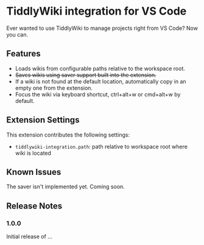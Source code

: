 # TiddlyWiki integration for VS Code

Ever wanted to use TiddlyWiki to manage projects right from VS Code? Now you can.

## Features

* Loads wikis from configurable paths relative to the workspace root.
* ~~Saves wikis using saver support built into the extension.~~
* If a wiki is not found at the default location, automatically copy in an empty one from the extension.
* Focus the wiki via keyboard shortcut, ctrl+alt+w or cmd+alt+w by default.

## Extension Settings

This extension contributes the following settings:

* `tiddlywiki-integration.path`: path relative to workspace root where wiki is located

## Known Issues

The saver isn't implemented yet. Coming soon.

## Release Notes

### 1.0.0

Initial release of ...
